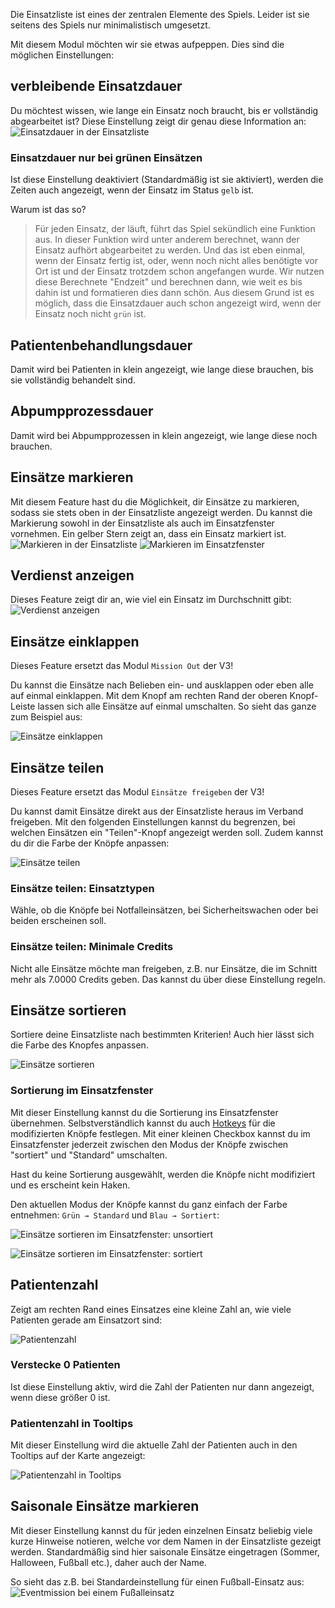 Die Einsatzliste ist eines der zentralen Elemente des Spiels. Leider ist sie seitens des Spiels nur minimalistisch umgesetzt.

Mit diesem Modul möchten wir sie etwas aufpeppen. Dies sind die möglichen Einstellungen:

## verbleibende Einsatzdauer
Du möchtest wissen, wie lange ein Einsatz noch braucht, bis er vollständig abgearbeitet ist?
Diese Einstellung zeigt dir genau diese Information an:
![Einsatzdauer in der Einsatzliste](./remainingtime/einsatzdauer.png)

### Einsatzdauer nur bei grünen Einsätzen
Ist diese Einstellung deaktiviert (Standardmäßig ist sie aktiviert), werden die Zeiten auch angezeigt, wenn der Einsatz im Status `gelb` ist.

Warum ist das so?
> Für jeden Einsatz, der läuft, führt das Spiel sekündlich eine Funktion aus. In dieser Funktion wird unter anderem berechnet, wann der Einsatz aufhört abgearbeitet zu werden. Und das ist eben einmal, wenn der Einsatz fertig ist, oder, wenn noch nicht alles benötigte vor Ort ist und der Einsatz trotzdem schon angefangen wurde.
> Wir nutzen diese Berechnete "Endzeit" und berechnen dann, wie weit es bis dahin ist und formatieren dies dann schön.
> Aus diesem Grund ist es möglich, dass die Einsatzdauer auch schon angezeigt wird, wenn der Einsatz noch nicht `grün` ist. 

## Patientenbehandlungsdauer
Damit wird bei Patienten in klein angezeigt, wie lange diese brauchen, bis sie vollständig behandelt sind.

## Abpumpprozessdauer
Damit wird bei Abpumpprozessen in klein angezeigt, wie lange diese noch brauchen.

## Einsätze markieren
Mit diesem Feature hast du die Möglichkeit, dir Einsätze zu markieren, sodass sie stets oben in der Einsatzliste angezeigt werden. Du kannst die Markierung sowohl in der Einsatzliste als auch im Einsatzfenster vornehmen. Ein gelber Stern zeigt an, dass ein Einsatz markiert ist.
![Markieren in der Einsatzliste](./starrablemissions/markieren.png)
![Markieren im Einsatzfenster](./starrablemissions/markieren_einsatz.png)

## Verdienst anzeigen
Dieses Feature zeigt dir an, wie viel ein Einsatz im Durchschnitt gibt:
![Verdienst anzeigen](./averagecredits/verdienst.png)

## Einsätze einklappen
Dieses Feature ersetzt das Modul `Mission Out` der V3!

Du kannst die Einsätze nach Belieben ein- und ausklappen oder eben alle auf einmal einklappen. Mit dem Knopf am rechten Rand der oberen Knopf-Leiste lassen sich alle Einsätze auf einmal umschalten. So sieht das ganze zum Beispiel aus:

![Einsätze einklappen](./collapsablemissions/einklappen.png)

## Einsätze teilen
Dieses Feature ersetzt das Modul `Einsätze freigeben` der V3!

Du kannst damit Einsätze direkt aus der Einsatzliste heraus im Verband freigeben. Mit den folgenden Einstellungen kannst du begrenzen, bei welchen Einsätzen ein "Teilen"-Knopf angezeigt werden soll.
Zudem kannst du dir die Farbe der Knöpfe anpassen:

![Einsätze teilen](./sharemissions/shareMissions.png)

### Einsätze teilen: Einsatztypen
Wähle, ob die Knöpfe bei Notfalleinsätzen, bei Sicherheitswachen oder bei beiden erscheinen soll.

### Einsätze teilen: Minimale Credits
Nicht alle Einsätze möchte man freigeben, z.B. nur Einsätze, die im Schnitt mehr als 7.0000 Credits geben. Das kannst du über diese Einstellung regeln.

## Einsätze sortieren
Sortiere deine Einsatzliste nach bestimmten Kriterien! Auch hier lässt sich die Farbe des Knopfes anpassen.

![Einsätze sortieren](./missionsort/missionSort.png)

### Sortierung im Einsatzfenster
Mit dieser Einstellung kannst du die Sortierung ins Einsatzfenster übernehmen. Selbstverständlich kannst du auch [Hotkeys](hotkeys.md) für die modifizierten Knöpfe festlegen. Mit einer kleinen Checkbox kannst du im Einsatzfenster jederzeit zwischen den Modus der Knöpfe zwischen "sortiert" und "Standard" umschalten.

Hast du keine Sortierung ausgewählt, werden die Knöpfe nicht modifiziert und es erscheint kein Haken.

Den aktuellen Modus der Knöpfe kannst du ganz einfach der Farbe entnehmen: `Grün → Standard` und `Blau → Sortiert`:

![Einsätze sortieren im Einsatzfenster: unsortiert](./missionsort/missionSortMissionsStandard.png)

![Einsätze sortieren im Einsatzfenster: sortiert](./missionsort/missionSortMissionsModified.png)

## Patientenzahl
Zeigt am rechten Rand eines Einsatzes eine kleine Zahl an, wie viele Patienten gerade am Einsatzort sind:

![Patientenzahl](./patientenzahl.png)

### Verstecke 0 Patienten
Ist diese Einstellung aktiv, wird die Zahl der Patienten nur dann angezeigt, wenn diese größer 0 ist.

### Patientenzahl in Tooltips
Mit dieser Einstellung wird die aktuelle Zahl der Patienten auch in den Tooltips auf der Karte angezeigt:

![Patientenzahl in Tooltips](./patienten-tooltip.png)

## Saisonale Einsätze markieren
Mit dieser Einstellung kannst du für jeden einzelnen Einsatz beliebig viele kurze Hinweise notieren, welche vor dem Namen in der Einsatzliste gezeigt werden. Standardmäßig sind hier saisonale Einsätze eingetragen (Sommer, Halloween, Fußball etc.), daher auch der Name.

So sieht das z.B. bei Standardeinstellung für einen Fußball-Einsatz aus:
![Eventmission bei einem Fußalleinsatz](./eventmissions/eventMission.png)
